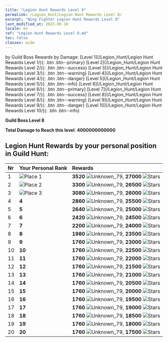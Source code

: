 ```yaml
---
title: "Legion Hunt Rewards Level 8"
permalink: /Legion_Hunt/Legion Hunt Rewards Level 8/
excerpt: "Wing Fighter Legion Hunt Rewards Level 8"
last_modified_at: 2023-09-10
locale: en
ref: "Legion Hunt Rewards Level 8.md"
toc: false
classes: wide
---
```


  by Guild Boss Rewards by Damage:   [Level 1](/Legion_Hunt/Legion Hunt Rewards Level 1/){: .btn .btn--primary}   [Level 2](/Legion_Hunt/Legion Hunt Rewards Level 2/){: .btn .btn--success}   [Level 3](/Legion_Hunt/Legion Hunt Rewards Level 3/){: .btn .btn--warning}   [Level 4](/Legion_Hunt/Legion Hunt Rewards Level 4/){: .btn .btn--danger}   [Level 5](/Legion_Hunt/Legion Hunt Rewards Level 5/){: .btn .btn--info}   [Level 6](/Legion_Hunt/Legion Hunt Rewards Level 6/){: .btn .btn--primary}   [Level 7](/Legion_Hunt/Legion Hunt Rewards Level 7/){: .btn .btn--success}   [Level 8](/Legion_Hunt/Legion Hunt Rewards Level 8/){: .btn .btn--warning}   [Level 9](/Legion_Hunt/Legion Hunt Rewards Level 9/){: .btn .btn--danger}   [Level 10](/Legion_Hunt/Legion Hunt Rewards Level 10/){: .btn .btn--info} 



  **Guild Boss Level 8**

 **Total Damage to Reach this level**: **4000000000000**



## Legion Hunt Rewards by your personal position in Guild Hunt:

  |  Nr | Your Personal Rank | Rewards |
  |:----|:-------------------|:-------------|
 | 1  | ![Place 1](/images/place_1_p.png) | **3520** ![Unknown_79](/images/item/jt_jd_img25_p.png),  **27000** ![Stars](/images/item/Stars_p.png) |
 | 2  | ![Place 2](/images/place_2_p.png) | **3300** ![Unknown_79](/images/item/jt_jd_img25_p.png),  **26500** ![Stars](/images/item/Stars_p.png) |
 | 3  | ![Place 3](/images/place_3_p.png) | **3080** ![Unknown_79](/images/item/jt_jd_img25_p.png),  **26000** ![Stars](/images/item/Stars_p.png) |
 | 4  | **4** | **2860** ![Unknown_79](/images/item/jt_jd_img25_p.png),  **25500** ![Stars](/images/item/Stars_p.png) |
 | 5  | **5** | **2640** ![Unknown_79](/images/item/jt_jd_img25_p.png),  **25000** ![Stars](/images/item/Stars_p.png) |
 | 6  | **6** | **2420** ![Unknown_79](/images/item/jt_jd_img25_p.png),  **24500** ![Stars](/images/item/Stars_p.png) |
 | 7  | **7** | **2200** ![Unknown_79](/images/item/jt_jd_img25_p.png),  **24000** ![Stars](/images/item/Stars_p.png) |
 | 8  | **8** | **1980** ![Unknown_79](/images/item/jt_jd_img25_p.png),  **23500** ![Stars](/images/item/Stars_p.png) |
 | 9  | **9** | **1760** ![Unknown_79](/images/item/jt_jd_img25_p.png),  **23000** ![Stars](/images/item/Stars_p.png) |
 | 10  | **10** | **1760** ![Unknown_79](/images/item/jt_jd_img25_p.png),  **22500** ![Stars](/images/item/Stars_p.png) |
 | 11  | **11** | **1760** ![Unknown_79](/images/item/jt_jd_img25_p.png),  **22000** ![Stars](/images/item/Stars_p.png) |
 | 12  | **12** | **1760** ![Unknown_79](/images/item/jt_jd_img25_p.png),  **21500** ![Stars](/images/item/Stars_p.png) |
 | 13  | **13** | **1760** ![Unknown_79](/images/item/jt_jd_img25_p.png),  **21000** ![Stars](/images/item/Stars_p.png) |
 | 14  | **14** | **1760** ![Unknown_79](/images/item/jt_jd_img25_p.png),  **20500** ![Stars](/images/item/Stars_p.png) |
 | 15  | **15** | **1760** ![Unknown_79](/images/item/jt_jd_img25_p.png),  **20000** ![Stars](/images/item/Stars_p.png) |
 | 16  | **16** | **1760** ![Unknown_79](/images/item/jt_jd_img25_p.png),  **19500** ![Stars](/images/item/Stars_p.png) |
 | 17  | **17** | **1760** ![Unknown_79](/images/item/jt_jd_img25_p.png),  **19000** ![Stars](/images/item/Stars_p.png) |
 | 18  | **18** | **1760** ![Unknown_79](/images/item/jt_jd_img25_p.png),  **18500** ![Stars](/images/item/Stars_p.png) |
 | 19  | **19** | **1760** ![Unknown_79](/images/item/jt_jd_img25_p.png),  **18000** ![Stars](/images/item/Stars_p.png) |
 | 20  | **20** | **1760** ![Unknown_79](/images/item/jt_jd_img25_p.png),  **17500** ![Stars](/images/item/Stars_p.png) |
